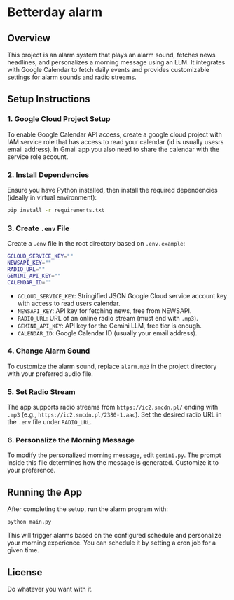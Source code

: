 # Betterday alarm

## Overview
This project is an alarm system that plays an alarm sound, fetches news headlines, and personalizes a morning message using an LLM. It integrates with Google Calendar to fetch daily events and provides customizable settings for alarm sounds and radio streams.

## Setup Instructions

### 1. Google Cloud Project Setup
To enable Google Calendar API access, create a google cloud project with IAM service role that has access to read your calendar (id is usually usesrs email address). In Gmail app you also need to share the calendar with the service role account.

### 2. Install Dependencies
Ensure you have Python installed, then install the required dependencies (ideally in virtual environment):
```sh
pip install -r requirements.txt
```

### 3. Create `.env` File
Create a `.env` file in the root directory based on `.env.example`:
```sh
GCLOUD_SERVICE_KEY=""
NEWSAPI_KEY=""
RADIO_URL=""
GEMINI_API_KEY=""
CALENDAR_ID=""
```
- `GCLOUD_SERVICE_KEY`: Stringified JSON Google Cloud service account key with access to read users calendar.
- `NEWSAPI_KEY`: API key for fetching news, free from NEWSAPI.
- `RADIO_URL`: URL of an online radio stream (must end with `.mp3`).
- `GEMINI_API_KEY`: API key for the Gemini LLM, free tier is enough.
- `CALENDAR_ID`: Google Calendar ID (usually your email address).

### 4. Change Alarm Sound
To customize the alarm sound, replace `alarm.mp3` in the project directory with your preferred audio file.

### 5. Set Radio Stream
The app supports radio streams from `https://ic2.smcdn.pl/` ending with `.mp3` (e.g., `https://ic2.smcdn.pl/2380-1.aac`). Set the desired radio URL in the `.env` file under `RADIO_URL`.

### 6. Personalize the Morning Message
To modify the personalized morning message, edit `gemini.py`. The prompt inside this file determines how the message is generated. Customize it to your preference.

## Running the App
After completing the setup, run the alarm program with:
```sh
python main.py
```
This will trigger alarms based on the configured schedule and personalize your morning experience. You can schedule it by setting a cron job for a given time.

## License
Do whatever you want with it.


